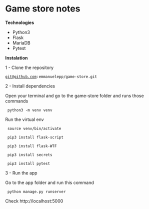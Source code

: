 # Game store notes

<p><strong>Technologies</strong></p>

<ul>
<li>Python3</li>
<li>Flask</li>
<li>MariaDB</li>
<li>Pytest</li>
</ul>


<p><strong>Instalation</strong></p>

<p>1 - Clone the repository</p>

<code>git@github.com:emmanuelepp/game-store.git </code>

<p>2 - Install dependencies</p>

<p>Open your terminal and go to the game-store folder and runs those commands</p>

<code> python3 -m venv venv </code>

<p>Run the virtual env</p>

<code> source venv/bin/activate </code>

<code> pip3 install flask-script </code>

<code> pip3 install flask-WTF </code>

<code> pip3 install secrets </code>

<code> pip3 install pytest </code>

3 - Run the app

<p>Go to the app folder and run this command</p>

<code> python manage.py runserver</code>

Check http://localhost:5000





